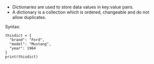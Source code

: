 - Dictionaries are used to store data values in key:value pairs.
- A dictionary is a collection which is ordered, changeable and do not allow duplicates.


Syntax:
```
thisdict = {  
  "brand": "Ford",  
  "model": "Mustang",  
  "year": 1964  
}  
print(thisdict)
```